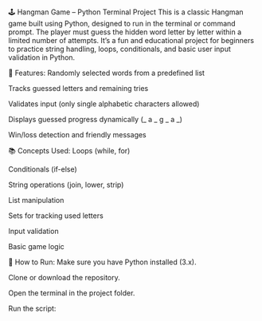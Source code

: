 🕹️ Hangman Game – Python Terminal Project
This is a classic Hangman game built using Python, designed to run in the terminal or command prompt. The player must guess the hidden word letter by letter within a limited number of attempts. It’s a fun and educational project for beginners to practice string handling, loops, conditionals, and basic user input validation in Python.

🔑 Features:
Randomly selected words from a predefined list

Tracks guessed letters and remaining tries

Validates input (only single alphabetic characters allowed)

Displays guessed progress dynamically (_ a _ g _ a _)

Win/loss detection and friendly messages

📚 Concepts Used:
Loops (while, for)

Conditionals (if-else)

String operations (join, lower, strip)

List manipulation

Sets for tracking used letters

Input validation

Basic game logic

🚀 How to Run:
Make sure you have Python installed (3.x).

Clone or download the repository.

Open the terminal in the project folder.

Run the script:
